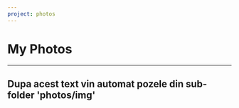 ```yaml
---
project: photos
---
```


# My Photos
---

## Dupa acest text vin automat pozele din sub-folder 'photos/img'